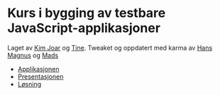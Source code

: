 Kurs i bygging av testbare JavaScript-applikasjoner
===================================================

Laget av [Kim Joar](https://github.com/kjbekkelund) og [Tine](https://github.com/kleivane). Tweaket og oppdatert med karma av [Hans Magnus](https://github.com/hinderberg) og [Mads](https://github.com/mobmad)

* [Applikasjonen](http://hinderberg.github.io/js-testing/index.html)
* [Presentasjonen](http://hinderberg.github.io/js-testing/app/index.html)
* [Løsning](https://github.com/hinderberg/js-testing/tree/backbone-solution)
